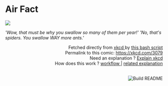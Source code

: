 # <b>Air Fact</b>

[![](https://imgs.xkcd.com/comics/air_fact.png)](https://xkcd.com/3079)

<i>&#39;Wow, that must be why you swallow so many of them per year!&#39; &#39;No, that&#39;s spiders. You swallow WAY more ants.&#39;</i>

<div align="right">
  Fetched directly from
  <a href="https://xkcd.com">
    xkcd
  </a>
  by
  <a href="https://github.com/Vanille-N/Vanille-N/blob/master/fetch">
    this bash script
  </a>
</div>
<div align="right">
  Permalink to this comic:
  <a href="https://xkcd.com/3079">
    https://xkcd.com/3079
  </a>
</div>
<div align="right">
  Need an explanation ?
  <a href="https://www.explainxkcd.com/wiki/index.php/3079">
    Explain xkcd
  </a>
</div>
<div align="right">
  How does this work ?
  <a href="https://github.com/Vanille-N/Vanille-N/blob/master/.github/workflows/build.yml">
    workflow
  </a>
  |
  <a href="https://simonwillison.net/2020/Jul/10/self-updating-profile-readme/">
    related explanation
  </a>
</div><br>

<a href="https://github.com/Vanille-N/Vanille-N/actions"><img src="https://github.com/Vanille-N/Vanille-N/workflows/Build%20README/badge.svg" align="right" alt="Build README"></a>

